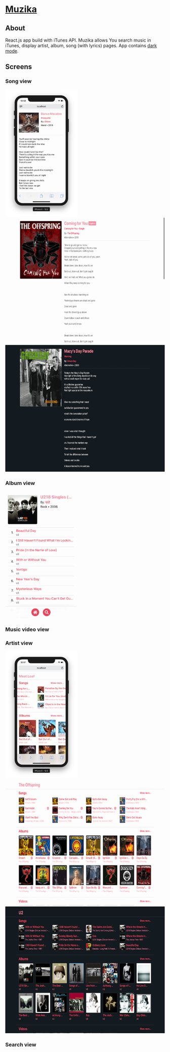 # [Muzika](https://github.com/jb1905/Muzika)

## About
React.js app build with iTunes API. Muzika allows You search music in iTunes, display artist, album, song (with lyrics) pages. App contains [dark mode](https://github.com/jb1905/darky.js).

## Screens
### Song view
<img src="./docs/assets/song/mobile-light.png" height="400" alt="Song view on mobile device (light theme)"/>

<img src="./docs/assets/song/desktop-light.png" height="400" alt="Song view on desktop device (light theme)"/>
<img src="./docs/assets/song/desktop-dark.png" height="400" alt="Song view on desktop device (dark theme)"/>

### Album view
<img src="./docs/assets/album/mobile-light.png" height="400" alt="Album view on mobile device (light theme)"/>

### Music video view

### Artist view

<img src="./docs/assets/artist/mobile-light.png" height="400" alt="Artist view on mobile device (light theme)"/>

<img src="./docs/assets/artist/desktop-light.png" height="400" alt="Artist view on desktop device (light theme)"/>
<img src="./docs/assets/artist/desktop-dark.png" height="400" alt="Artist view on desktop device (dark theme)"/>

### Search view
